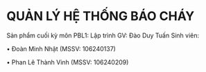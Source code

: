
# QUẢN LÝ HỆ THỐNG BÁO CHÁY
Sản phẩm cuối kỳ môn PBL1: Lập trình
GV: Đào Duy Tuấn
Sinh viên:

•	Đoàn Minh Nhật (MSSV: 106240137)

•	Phan Lê Thành Vinh (MSSV: 106240209)
